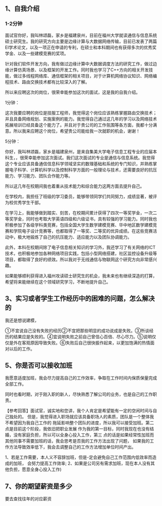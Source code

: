## 1、自我介绍

### 1-2分钟

面试官你好，我叫林颂磊，家乡是福建泉州，目前在福州大学就读通信与信息系统硕士研究生。我的研究方向主要是边缘计算与大数据网络传输，目前已发表了两篇EI学术论文，以及一项正在申请的专利，在硕士和本科期间也有获得多次的优秀奖学金、以及一些建模竞赛的奖项。

针对我们软件开发方向，我有做过边缘计算中大数据调度方法的研究工作，做过边缘计算仿真场景、以及框架的开发工作。同时我也学习了C++方向的相关开发技能，做过多线程网络库、通信框架的相关项目，对于计算机网络协议知识、网络编程技术、路由交换技术都有比较深入的了解。

所以来应聘这次的岗位，很荣幸能参加这次的面试，这是我的自我介绍。





1分钟：

这次我要应聘的岗位是技服工程师，我觉得这个岗位应该熟练掌握路由交换技术；并且具备网络规划、实施案例的能力。我觉得自己通过这几年的学习以及网络技术拓展培训已经具备这个能力了。并且对于贵公司的工作氛围等各方面，我都十分满意。所以我来应聘这个岗位，希望贵公司能给我一次就职的机会，谢谢！

5分钟：

你好，我叫林颂磊，家乡是福建泉州，是来自集美大学电子信息工程专业的应届本科生，，很荣幸能参加这次面试。我们这次面试的专业是通信与信息系统。我觉得这个专业应该具备通信信息科学领域坚实的数理基础和系统的专门知识，并熟练掌握电子科学、计算机科学以及控制科学方面的一般理论与技术，还需要良好的抗压能力、学习能力、团队合作能力等。

所以这几年在校期间我也着重从技术能力和综合能力这两方面去提升自己。

在学校内，我担任了班级的学习委员，能够带领同学们共同努力，成绩显著，被评为校优秀学生干部。

在学习上，我能够做到踏实、刻苦，在校期间累计获得了四次一等奖学金，一次二等奖学金，同时也考取大学英语四级和六级证书，具有较强的学习能力。同时我也积极参加了各级学科类竞赛，包括全国大学生数学建模竞赛、华中地区数学建模竞赛和学院电子设计竞赛等，也都取得了一等奖、二等奖的优异成绩。在这些竞赛活动中，极大地锻炼了自己的抗压能力、适应能力以及团队协调能力。

此外，本科在校期间除了电子信息相关知识的学习外，我还学习了有关网络的ICT技术，也积极地参加各种网络项目实践，包括小型网络搭建，社区监控设备升级等项目，都取得了良好的绩效。所以我对于无线通信与物联网这个研究方向非常感兴趣。

如果能够顺利获得进入福州攻读硕士研究生的机会，我未来也有继续深造的打算，希望将来能继续在这个领域研究学习，不断地提升自己。





## 3、实习或者学生工作经历中的困难的问题，怎么解决的 

我还是想说建模，

①不宜说自己没有失败的经历②不宜把那些明显的成功说成是失败。③所谈经历的结果应是失败的。④宜说明失败之前自己曾信心百倍、尽心尽力。⑤说明仅仅是外在客观原因导致失败。⑥失败后自己很快振作起来，以更加饱满的热情面对以后的工作。





## 5、你是否可以接收加班

我愿意适度加班，我会尽力提高自己的工作效率，争取在工作时间内保质保量完成全部工作。 

同时也看时期，对于刚入职的新人，尽快熟悉了解公司的业务，也是自己的工作职责。



【参考回答】面试官，诚实地和您讲，我个人肯定是希望能有一定的空闲时间与自己独处的。
但是，我觉得进入职场就应该具备职场人的素质，团队是一个整体我不希望因为我自己工作的
拖延影响整个团队的进度，所以我可以接受加班。第二点是目前这个阶段，我依旧把职业发展
作为我的第一目标，同时我现在也没有结婚，没有家庭负担，所以可以全身心投入工作，第三
点的话是如果经常性加班而其他同事不需要加班的话，我会思考是否我的工作方法出现了问题，
如果我的工作方法导致效率低下，我会去调整自己的工作方法增加单位时间产出。 

1、若是工作需要，本人义不容辞加班，但是-定会避免自己工作范围内低效率而造成的加班，
会努力提高工作效率; 
2、如果是公司另有需求加班，现在本人没有其他负担，愿意全身心投入工作)





## 7、你的期望薪资是多少

要去查找往年的对应薪资
